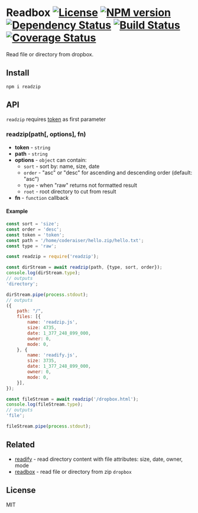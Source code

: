 # Readbox [![License][LicenseIMGURL]][LicenseURL] [![NPM version][NPMIMGURL]][NPMURL] [![Dependency Status][DependencyStatusIMGURL]][DependencyStatusURL] [![Build Status][BuildStatusIMGURL]][BuildStatusURL] [![Coverage Status][CoverageIMGURL]][CoverageURL]

[NPMIMGURL]: https://img.shields.io/npm/v/readzip.svg?style=flat
[BuildStatusIMGURL]: https://img.shields.io/travis/coderaiser/readzip/master.svg?style=flat
[DependencyStatusIMGURL]: https://img.shields.io/david/coderaiser/readzip.svg?style=flat
[LicenseIMGURL]: https://img.shields.io/badge/license-MIT-317BF9.svg?style=flat
[NPMURL]: https://npmjs.org/package/readzip "npm"
[BuildStatusURL]: https://travis-ci.org/coderaiser/readzip "Build Status"
[DependencyStatusURL]: https://david-dm.org/coderaiser/readzip "Dependency Status"
[LicenseURL]: https://tldrlegal.com/license/mit-license "MIT License"
[CoverageURL]: https://coveralls.io/github/coderaiser/readzip?branch=master
[CoverageIMGURL]: https://coveralls.io/repos/coderaiser/readzip/badge.svg?branch=master&service=github

Read file or directory from dropbox.

## Install

```
npm i readzip
```

## API

`readzip` requires [token](https://blogs.readzip.com/developers/2014/05/generate-an-access-token-for-your-own-account/) as first parameter

### readzip(path[, options], fn)

- **token** - `string`
- **path** - `string`
- **options** - `object` can contain:
  - `sort` - sort by: name, size, date
  - `order` - "asc" or "desc" for ascending and descending order (default: "asc")
  - `type` - when "raw" returns not formatted result
  - `root` - root directory to cut from result
- **fn** - `function` callback

#### Example

```js
const sort = 'size';
const order = 'desc';
const token = 'token';
const path = '/home/coderaiser/hello.zip/hello.txt';
const type = 'raw';

const readzip = require('readzip');

const dirStream = await readzip(path, {type, sort, order});
console.log(dirStream.type);
// outputs
'directory';

dirStream.pipe(process.stdout);
// outputs
({
    path: "/",
    files: [{
        name: 'readzip.js',
        size: 4735,
        date: 1_377_248_899_000,
        owner: 0,
        mode: 0,
    }, {
        name: 'readify.js',
        size: 3735,
        date: 1_377_248_899_000,
        owner: 0,
        mode: 0,
    }],
});

const fileStream = await readzip('/dropbox.html');
console.log(fileStream.type);
// outputs
'file';

fileStream.pipe(process.stdout);
```

## Related

- [readify](https://github.com/coderaiser/readify "readify") - read directory content with file attributes: size, date, owner, mode
- [readbox](https://github.com/coderaiser/readbox "readbox") - read file or directory from zip `dropbox`

## License

MIT
